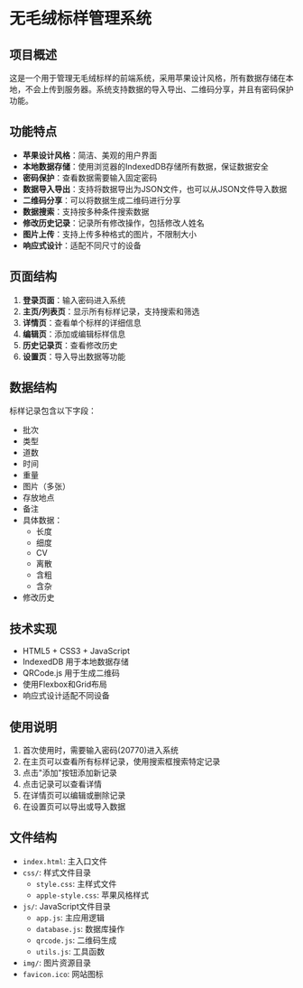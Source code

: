 # 无毛绒标样管理系统

## 项目概述
这是一个用于管理无毛绒标样的前端系统，采用苹果设计风格，所有数据存储在本地，不会上传到服务器。系统支持数据的导入导出、二维码分享，并且有密码保护功能。

## 功能特点
- **苹果设计风格**：简洁、美观的用户界面
- **本地数据存储**：使用浏览器的IndexedDB存储所有数据，保证数据安全
- **密码保护**：查看数据需要输入固定密码
- **数据导入导出**：支持将数据导出为JSON文件，也可以从JSON文件导入数据
- **二维码分享**：可以将数据生成二维码进行分享
- **数据搜索**：支持按多种条件搜索数据
- **修改历史记录**：记录所有修改操作，包括修改人姓名
- **图片上传**：支持上传多种格式的图片，不限制大小
- **响应式设计**：适配不同尺寸的设备

## 页面结构
1. **登录页面**：输入密码进入系统
2. **主页/列表页**：显示所有标样记录，支持搜索和筛选
3. **详情页**：查看单个标样的详细信息
4. **编辑页**：添加或编辑标样信息
5. **历史记录页**：查看修改历史
6. **设置页**：导入导出数据等功能

## 数据结构
标样记录包含以下字段：
- 批次
- 类型
- 道数
- 时间
- 重量
- 图片（多张）
- 存放地点
- 备注
- 具体数据：
  - 长度
  - 细度
  - CV
  - 离散
  - 含粗
  - 含杂
- 修改历史

## 技术实现
- HTML5 + CSS3 + JavaScript
- IndexedDB 用于本地数据存储
- QRCode.js 用于生成二维码
- 使用Flexbox和Grid布局
- 响应式设计适配不同设备

## 使用说明
1. 首次使用时，需要输入密码(20770)进入系统
2. 在主页可以查看所有标样记录，使用搜索框搜索特定记录
3. 点击"添加"按钮添加新记录
4. 点击记录可以查看详情
5. 在详情页可以编辑或删除记录
6. 在设置页可以导出或导入数据

## 文件结构
- `index.html`: 主入口文件
- `css/`: 样式文件目录
  - `style.css`: 主样式文件
  - `apple-style.css`: 苹果风格样式
- `js/`: JavaScript文件目录
  - `app.js`: 主应用逻辑
  - `database.js`: 数据库操作
  - `qrcode.js`: 二维码生成
  - `utils.js`: 工具函数
- `img/`: 图片资源目录
- `favicon.ico`: 网站图标 

